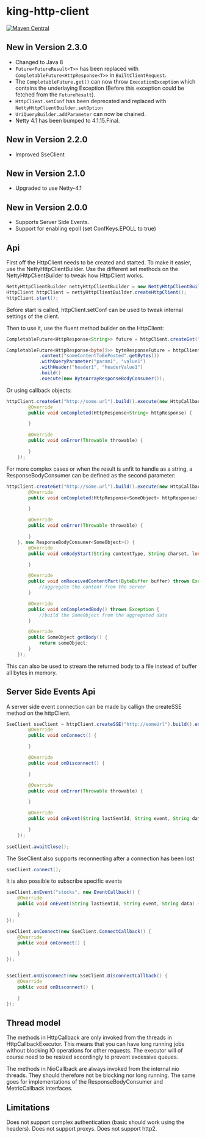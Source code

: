 # king-http-client

[![Maven Central](https://maven-badges.herokuapp.com/maven-central/com.king.king-http-client/king-http-client/badge.svg)](https://maven-badges.herokuapp.com/maven-central/com.king.king-http-client/king-http-client)

## New in Version 2.3.0 
* Changed to Java 8
* `Future<FutureResult<T>>` has been replaced with `CompletableFuture<HttpResponse<T>>` in `BuiltClientRequest`.
* The `CompletableFuture.get()` can now throw `ExecutionException` which contains the underlaying Exception (Before this exception could be fetched from the `FutureResult`).
* `HttpClient.setConf` has been deprecated and replaced with `NettyHttpClientBuilder.setOption`
* `UriQueryBuilder.addParameter` can now be chained.
* Netty 4.1 has been bumped to 4.1.15.Final.

## New in Version 2.2.0
* Improved SseClient

## New in Version 2.1.0
 * Upgraded to use Netty-4.1
 
## New in Version 2.0.0
 * Supports Server Side Events.
 * Support for enabling epoll (set ConfKeys.EPOLL to true)


## Api

First off the HttpClient needs to be created and started.
To make it easier, use the NettyHttpClientBuilder.
Use the different set methods on the NettyHttpClientBuilder to tweak how HttpClient works.

```java
NettyHttpClientBuilder nettyHttpClientBuilder = new NettyHttpClientBuilder();
HttpClient httpClient = nettyHttpClientBuilder.createHttpClient();
httpClient.start();
```

Before start is called, httpClient.setConf can be used to tweak internal settings of the client.

Then to use it, use the fluent method builder on the HttpClient:

```java
CompletableFuture<HttpResponse<String>> future = httpClient.createGet("http://some.url").build().execute();

CompletableFuture<HttpResponse<byte[]>> byteResponseFuture = httpClient.createPost("http://someUrl")
			.content("someContentToBePosted".getBytes())
			.withQueryParameter("param1", "value1")
			.withHeader("header1", "headerValue1")
			.build()
			.execute(new ByteArrayResponseBodyConsumer());
```

Or using callback objects:

```java
httpClient.createGet("http://some.url").build().execute(new HttpCallback<String>() {
		@Override
		public void onCompleted(HttpResponse<String> httpResponse) {

		}

		@Override
		public void onError(Throwable throwable) {

		}
	});
```


For more complex cases or when the result is unfit to handle as a string, a ResponseBodyConsumer can be defined as the second parameter:

```java
httpClient.createGet("http://some.url").build().execute(new HttpCallback<SomeObject>() {
		@Override
		public void onCompleted(HttpResponse<SomeObject> httpResponse) {

		}

		@Override
		public void onError(Throwable throwable) {

		}
	}, new ResponseBodyConsumer<SomeObject>() {
		@Override
		public void onBodyStart(String contentType, String charset, long contentLength) throws Exception {

		}

		@Override
		public void onReceivedContentPart(ByteBuffer buffer) throws Exception {
			//aggregate the content from the server
		}

		@Override
		public void onCompletedBody() throws Exception {
			//build the SomeObject from the aggregated data
		}

		@Override
		public SomeObject getBody() {
			return someObject;
		}
	});
```
This can also be used to stream the returned body to a file instead of buffer all bytes in memory.


## Server Side Events Api
A server side event connection can be made by callign the createSSE method on the httpClient.
```java
SseClient sseClient = httpClient.createSSE("http://someUrl").build().execute(new SseClientCallback() {
		@Override
		public void onConnect() {

		}

		@Override
		public void onDisconnect() {

		}

		@Override
		public void onError(Throwable throwable) {

		}

		@Override
		public void onEvent(String lastSentId, String event, String data) {

		}
	});
		
sseClient.awaitClose();

```
The SseClient also supports reconnecting after a connection has been lost
```java
sseClient.connect();
```
It is also possible to subscribe specific events
```java
sseClient.onEvent("stocks", new EventCallback() {
	@Override
	public void onEvent(String lastSentId, String event, String data) {

	}
});

sseClient.onConnect(new SseClient.ConnectCallback() {
	@Override
	public void onConnect() {

	}
});


sseClient.onDisconnect(new SseClient.DisconnectCallback() {
	@Override
	public void onDisconnect() {

	}
});
```


## Thread model

The methods in HttpCallback are only invoked from the threads in HttpCallbackExecutor.
This means that you can have long running jobs without blocking IO operations for other requests. The executor will of course
need to be resized accordingly to prevent excessive queues.  

The methods in NioCallback are always invoked from the internal nio threads. They should therefore not be blocking nor long running. 
The same goes for implementations of the ResponseBodyConsumer and MetricCallback interfaces.


## Limitations
Does not support complex authentication (basic should work using the headers). Does not support proxys. Does not support http2.
